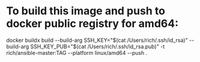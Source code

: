 # To build this image and push to docker public registry for amd64:

docker buildx build --build-arg SSH_KEY="$(cat /Users/rich/.ssh/id_rsa)" --build-arg SSH_KEY_PUB="$(cat /Users/rich/.ssh/id_rsa.pub)" -t rich/ansible-master:TAG --platform linux/amd64 --push .